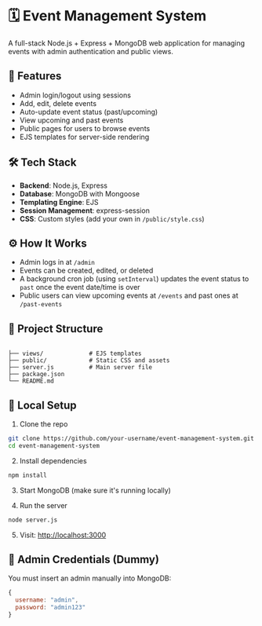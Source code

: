 # 🗓️ Event Management System

A full-stack Node.js + Express + MongoDB web application for managing events with admin authentication and public views.

## 🚀 Features

- Admin login/logout using sessions
- Add, edit, delete events
- Auto-update event status (past/upcoming)
- View upcoming and past events
- Public pages for users to browse events
- EJS templates for server-side rendering

## 🛠️ Tech Stack

- **Backend**: Node.js, Express
- **Database**: MongoDB with Mongoose
- **Templating Engine**: EJS
- **Session Management**: express-session
- **CSS**: Custom styles (add your own in `/public/style.css`)

## ⚙️ How It Works

- Admin logs in at `/admin`
- Events can be created, edited, or deleted
- A background cron job (using `setInterval`) updates the event status to `past` once the event date/time is over
- Public users can view upcoming events at `/events` and past ones at `/past-events`

## 📂 Project Structure

```

├── views/             # EJS templates
├── public/            # Static CSS and assets
├── server.js          # Main server file
├── package.json
└── README.md

````

## 🧪 Local Setup

1. Clone the repo
```bash
git clone https://github.com/your-username/event-management-system.git
cd event-management-system
````

2. Install dependencies

```bash
npm install
```

3. Start MongoDB (make sure it's running locally)

4. Run the server

```bash
node server.js
```

5. Visit: [http://localhost:3000](http://localhost:3000)

## 🧑 Admin Credentials (Dummy)

You must insert an admin manually into MongoDB:

```js
{
  username: "admin",
  password: "admin123"
}
```


